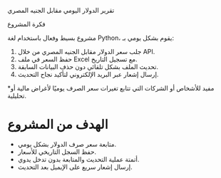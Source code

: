 تقرير الدولار اليومي مقابل الجنيه المصري

فكرة المشروع

مشروع بسيط وفعال باستخدام لغة Python، يقوم بشكل يومي بـ:

1. جلب سعر الدولار مقابل الجنيه المصري من خلال API.
2. حفظ السعر في ملف Excel مع تسجيل التاريخ.
3. تحديث الملف بشكل تلقائي دون حذف البيانات السابقة.
4. إرسال إشعار عبر البريد الإلكتروني لتأكيد نجاح التحديث.

*مفيد للأشخاص أو الشركات التي تتابع تغيرات سعر الصرف يوميًا لأغراض مالية أو تحليلية.



# الهدف من المشروع

- متابعة سعر صرف الدولار بشكل يومي.
- حفظ السجل التاريخي للأسعار.
- أتمتة عملية التحديث والمتابعة بدون تدخل يدوي.
- إرسال إشعار سريع على الإيميل بعد التحديث.






